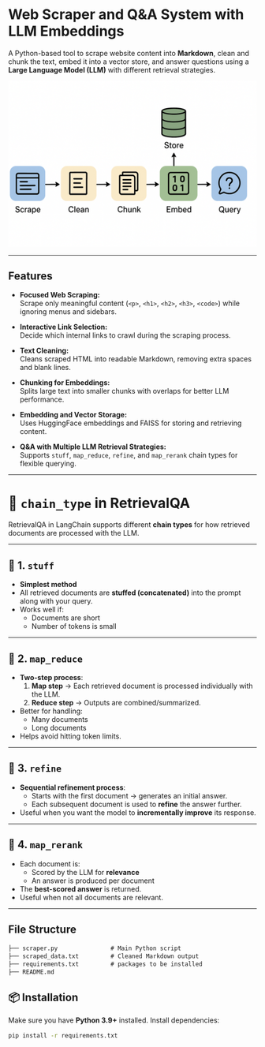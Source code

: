 # Web Scraper and Q&A System with LLM Embeddings

A Python-based tool to scrape website content into **Markdown**, clean and chunk the text, embed it into a vector store, and answer questions using a **Large Language Model (LLM)** with different retrieval strategies.

![Web Crawler Flowchart](Web_Crawler_RAG_Flowchart.png)

---

## Features

- **Focused Web Scraping:**  
  Scrape only meaningful content (`<p>`, `<h1>`, `<h2>`, `<h3>`, `<code>`) while ignoring menus and sidebars.  

- **Interactive Link Selection:**  
  Decide which internal links to crawl during the scraping process.

- **Text Cleaning:**  
  Cleans scraped HTML into readable Markdown, removing extra spaces and blank lines.

- **Chunking for Embeddings:**  
  Splits large text into smaller chunks with overlaps for better LLM performance.

- **Embedding and Vector Storage:**  
  Uses HuggingFace embeddings and FAISS for storing and retrieving content.

- **Q&A with Multiple LLM Retrieval Strategies:**  
  Supports `stuff`, `map_reduce`, `refine`, and `map_rerank` chain types for flexible querying.

---

# 🔹 `chain_type` in RetrievalQA

RetrievalQA in LangChain supports different **chain types** for how retrieved documents are processed with the LLM.  

---

## 📌 1. `stuff`
- **Simplest method**  
- All retrieved documents are **stuffed (concatenated)** into the prompt along with your query.  
- Works well if:
  - Documents are short  
  - Number of tokens is small  

---

## 📌 2. `map_reduce`
- **Two-step process**:
  1. **Map step** → Each retrieved document is processed individually with the LLM.  
  2. **Reduce step** → Outputs are combined/summarized.  
- Better for handling:
  - Many documents  
  - Long documents  
- Helps avoid hitting token limits.  

---

## 📌 3. `refine`
- **Sequential refinement process**:  
  - Starts with the first document → generates an initial answer.  
  - Each subsequent document is used to **refine** the answer further.  
- Useful when you want the model to **incrementally improve** its response.  

---

## 📌 4. `map_rerank`
- Each document is:
  - Scored by the LLM for **relevance**  
  - An answer is produced per document  
- The **best-scored answer** is returned.  
- Useful when not all documents are relevant.  

---


## File Structure
```
├── scraper.py               # Main Python script
├── scraped_data.txt         # Cleaned Markdown output
├── requirements.txt         # packages to be installed
├── README.md
```
## 📦 Installation
Make sure you have **Python 3.9+** installed. Install dependencies:

```bash
pip install -r requirements.txt
```
